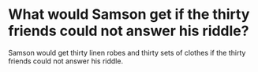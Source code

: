 # What would Samson get if the thirty friends could not answer his riddle?

Samson would get thirty linen robes and thirty sets of clothes if the thirty friends could not answer his riddle.
